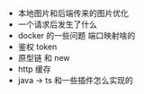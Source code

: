 - 本地图片和后端传来的图片优化
- 一个请求后发生了什么
- docker 的一些问题 端口映射啥的
- 鉴权 token
- 原型链 和 new
- http 缓存
- java -> ts 和一些插件怎么实现的
